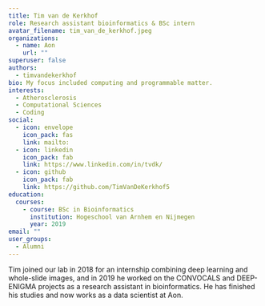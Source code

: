 ```yaml
---
title: Tim van de Kerkhof
role: Research assistant bioinformatics & BSc intern
avatar_filename: tim_van_de_kerkhof.jpeg
organizations:
  - name: Aon
    url: ""
superuser: false
authors:
  - timvandekerkhof
bio: My focus included computing and programmable matter.
interests:
  - Atherosclerosis
  - Computational Sciences
  - Coding
social:
  - icon: envelope
    icon_pack: fas
    link: mailto:
  - icon: linkedin
    icon_pack: fab
    link: https://www.linkedin.com/in/tvdk/
  - icon: github
    icon_pack: fab
    link: https://github.com/TimVanDeKerkhof5
education:
  courses:
    - course: BSc in Bioinformatics
      institution: Hogeschool van Arnhem en Nijmegen
      year: 2019
email: ""
user_groups:
  - Alumni
---
```

Tim joined our lab in 2018 for an internship combining deep learning and whole-slide images, and in 2019 he worked on the CONVOCALS and DEEP-ENIGMA projects as a research assistant in bioinformatics. He has finished his studies and now works as a data scientist at Aon.
